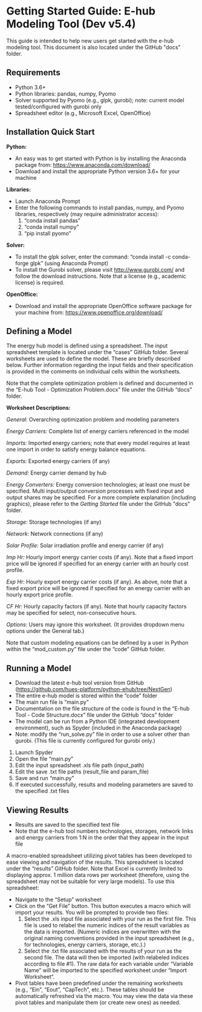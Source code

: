 Getting Started Guide: E-hub Modeling Tool (Dev v5.4)
============

This guide is intended to help new users get started with the e-hub modeling tool. This document is also located under the GitHub "docs" folder.

Requirements
------------

- Python 3.6+
- Python libraries: pandas, numpy, Pyomo
- Solver supported by Pyomo (e.g., glpk, gurobi); note: current model tested/configured with gurobi only
- Spreadsheet editor (e.g., Microsoft Excel, OpenOffice)


Installation Quick Start
---------------

**Python:**
-	An easy was to get started with Python is by installing the Anaconda package from: https://www.anaconda.com/download/
-	Download and install the appropriate Python version 3.6+ for your machine

**Libraries:**
-	Launch Anaconda Prompt
-	Enter the following commands to install pandas, numpy, and Pyomo libraries, respectively (may require administrator access):
    1.	“conda install pandas”
    2.	“conda install numpy”
    3.	“pip install pyomo”

**Solver:**
-	To install the glpk solver, enter the command: “conda install -c conda-forge glpk” (using Anaconda Prompt)
-	To install the Gurobi solver, please visit http://www.gurobi.com/ and follow the download instructions. Note that a license (e.g., academic license) is required. 

**OpenOffice:**
-	Download and install the appropriate OpenOffice software package for your machine from:  https://www.openoffice.org/download/ 


Defining a Model
---------------

The energy hub model is defined using a spreadsheet. The input spreadsheet template is located under the “cases” GitHub folder. Several worksheets are used to define the model. These are briefly described below. Further information regarding the input fields and their specification is provided in the comments on individual cells within the worksheets.

Note that the complete optimization problem is defined and documented in the “E-hub Tool - Optimization Problem.docx” file under the GitHub “docs” folder.

**Worksheet Descriptions:**

*General:* Overarching optimization problem and modeling parameters

*Energy Carriers:* Complete list of energy carriers referenced in the model

*Imports:* Imported energy carriers; note that every model requires at least one import in order to satisfy energy balance equations.

*Exports:* Exported energy carriers (if any)

*Demand:* Energy carrier demand by hub

*Energy Converters:* Energy conversion technologies; at least one must be specified. Multi input/output conversion processes with fixed input and output shares may be specified. For a more complete explanation (including graphics), please refer to the *Getting Started* file under the GitHub "docs" folder.

*Storage:* Storage technologies (if any)

*Network:*  Network connections (if any)

*Solar Profile:* Solar irradiation profile and energy carrier (if any)

*Imp Hr:* Hourly import energy carrier costs (if any). Note that a fixed import price will be ignored if specified for an energy carrier with an hourly cost profile.

*Exp Hr:* Hourly export energy carrier costs (if any). As above, note that a fixed export price will be ignored if specified for an energy carrier with an hourly export price profile.

*CF Hr:* Hourly capacity factors (if any). Note that hourly capacity factors may be specified for select, non-consecutive hours.

*Options:* Users may ignore this worksheet. (It provides dropdown menu options under the General tab.)


Note that custom modeling equations can be defined by a user in Python within the “mod_custom.py” file under the “code” GitHub folder.


Running a Model
---------------

-	Download the latest e-hub tool version from GitHub (https://github.com/hues-platform/python-ehub/tree/NextGen)
-	The entire e-hub model is stored within the “code” folder
-	The main run file is “main.py”
-	Documentation on the file structure of the code is found in the “E-hub Tool - Code Structure.docx” file under the GitHub “docs” folder
-	The model can be run from a Python IDE (integrated development environment), such as Spyder (included in the Anaconda package)
-	Note: modify the “run_solve.py” file in order to use a solver other than gurobi. (This file is currently configured for gurobi only.)

1.	Launch Spyder
2.	Open the file “main.py”
3.	Edit the input spreadsheet .xls file path (input_path)
4.	Edit the save .txt file paths (result_file and param_file)
5.	Save and run “main.py”
6.	If executed successfully, results and modeling parameters are saved to the specified .txt files


Viewing Results
---------------

-	Results are saved to the specified text file
-	Note that the e-hub tool numbers technologies, storages, network links and energy carriers from 1:N in the order that they appear in the input file

A macro-enabled spreadsheet utilizing pivot tables has been developed to ease viewing and navigation of the results. This spreadsheet is located under the “results” GitHub folder. Note that Excel is currently limited to displaying approx. 1 million data rows per worksheet (therefore, using the spreadsheet may not be suitable for very large models). To use this spreadsheet:
-	Navigate to the “Setup” worksheet
-	Click on the “Get File” button. This button executes a macro which will import your results. You will be prompted to provide two files:
    1.	Select the .xls input file associated with your run as the first file. This file is used to relabel the numeric indices of the result variables as the data is imported. (Numeric indices are overwritten with the original naming conventions provided in the input spreadsheet (e.g., for technologies, energy carriers, storage, etc.).)
    2.	Select the .txt file associated with the results of your run as the second file. The data will then be imported (with relabeled indices according to file #1). The raw data for each variable under “Variable Name” will be imported to the specified worksheet under “Import Worksheet”.
-	Pivot tables have been predefined under the remaining worksheets (e.g., “Ein”, “Eout”, “CapTech”, etc.). These tables should be automatically refreshed via the macro. You may view the data via these pivot tables and manipulate them (or create new ones) as needed.
